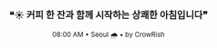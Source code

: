 <div align="center">

<br>

<h3>❝☀️ 커피 한 잔과 함께 시작하는 상쾌한 아침입니다❞</h3>

<sub>08:00 AM • Seoul 🌧️ • by CrowRish</sub>

<br>

</div>